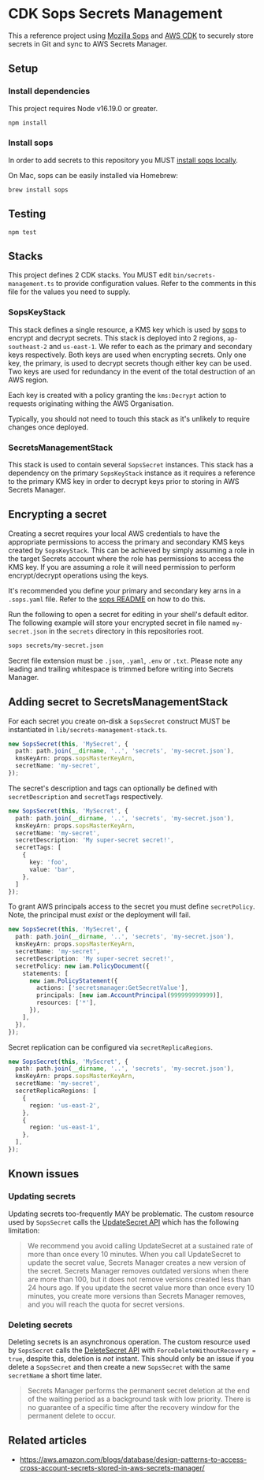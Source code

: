 # CDK Sops Secrets Management

This a reference project using [Mozilla Sops][sops] and [AWS CDK][cdk] to securely store secrets in Git and sync to AWS Secrets Manager.

## Setup

### Install dependencies

This project requires Node v16.19.0 or greater.

```bash
npm install
```

### Install sops

In order to add secrets to this repository you MUST [install sops locally](https://github.com/getsops/sops#download).

On Mac, sops can be easily installed via Homebrew:

```
brew install sops
```

## Testing

```
npm test
```

## Stacks

This project defines 2 CDK stacks.
You MUST edit `bin/secrets-management.ts` to provide configuration values.
Refer to the comments in this file for the values you need to supply.

### SopsKeyStack

This stack defines a single resource, a KMS key which is used by [sops][sops] to encrypt and decrypt secrets.
This stack is deployed into 2 regions, `ap-southeast-2` and `us-east-1`. 
We refer to each as the primary and secondary keys respectively. 
Both keys are used when encrypting secrets. 
Only one key, the primary, is used to decrypt secrets though either key can be used.
Two keys are used for redundancy in the event of the total destruction of an AWS region.

Each key is created with a policy granting the `kms:Decrypt` action to requests originating withing the AWS Organisation.

Typically, you should not need to touch this stack as it's unlikely to require changes once deployed.

### SecretsManagementStack

This stack is used to contain several `SopsSecret` instances. 
This stack has a dependency on the primary `SopsKeyStack` instance as it requires a reference to the primary KMS key in order to decrypt keys prior to storing in AWS Secrets Manager.

## Encrypting a secret

Creating a secret requires your local AWS credentials to have the appropriate permissions to access the primary and secondary KMS keys created by `SopsKeyStack`.
This can be achieved by simply assuming a role in the target Secrets account where the role has permissions to access the KMS key.
If you are assuming a role it will need permission to perform encrypt/decrypt operations using the keys. 

It's recommended you define your primary and secondary key arns in a `.sops.yaml` file.
Refer to the [sops README](https://github.com/getsops/sops#using-sops-yaml-conf-to-select-kms-pgp-for-new-files) on how to do this.

Run the following to open a secret for editing in your shell's default editor.
The following example will store your encrypted secret in file named `my-secret.json` in the `secrets` directory in this repositories root.

```bash
sops secrets/my-secret.json
```

Secret file extension must be `.json`, `.yaml`, `.env` or `.txt`.
Please note any leading and trailing whitespace is trimmed before writing into Secrets Manager.

## Adding secret to SecretsManagementStack

For each secret you create on-disk a `SopsSecret` construct MUST be instantiated in `lib/secrets-management-stack.ts`.

```typescript
new SopsSecret(this, 'MySecret', {
  path: path.join(__dirname, '..', 'secrets', 'my-secret.json'),
  kmsKeyArn: props.sopsMasterKeyArn,
  secretName: 'my-secret',
});
```

The secret's description and tags can optionally be defined with `secretDescription` and `secretTags` respectively.

```typescript
new SopsSecret(this, 'MySecret', {
  path: path.join(__dirname, '..', 'secrets', 'my-secret.json'),
  kmsKeyArn: props.sopsMasterKeyArn,
  secretName: 'my-secret',
  secretDescription: 'My super-secret secret!',
  secretTags: [
    {
      key: 'foo',
      value: 'bar',
    },
  ]
});
```

To grant AWS principals access to the secret you must define `secretPolicy`. 
Note, the principal must *exist* or the deployment will fail.

```typescript
new SopsSecret(this, 'MySecret', {
  path: path.join(__dirname, '..', 'secrets', 'my-secret.json'),
  kmsKeyArn: props.sopsMasterKeyArn,
  secretName: 'my-secret',
  secretDescription: 'My super-secret secret!',
  secretPolicy: new iam.PolicyDocument({
    statements: [
      new iam.PolicyStatement({
        actions: ['secretsmanager:GetSecretValue'],
        principals: [new iam.AccountPrincipal(999999999999)],
        resources: ['*'],
      }),
    ],
  }),
});
```

Secret replication can be configured via `secretReplicaRegions`.

```typescript
new SopsSecret(this, 'MySecret', {
  path: path.join(__dirname, '..', 'secrets', 'my-secret.json'),
  kmsKeyArn: props.sopsMasterKeyArn,
  secretName: 'my-secret',
  secretReplicaRegions: [
    {
      region: 'us-east-2',
    },
    {
      region: 'us-east-1',
    },
  ],
});
```

## Known issues

### Updating secrets

Updating secrets too-frequently MAY be problematic. 
The custom resource used by `SopsSecret` calls the [UpdateSecret API][update-secret-api] which has the following limitation:

> We recommend you avoid calling UpdateSecret at a sustained rate of more than once every 10 minutes. When you call UpdateSecret to update the secret value, Secrets Manager creates a new version of the secret. Secrets Manager removes outdated versions when there are more than 100, but it does not remove versions created less than 24 hours ago. If you update the secret value more than once every 10 minutes, you create more versions than Secrets Manager removes, and you will reach the quota for secret versions.

### Deleting secrets

Deleting secrets is an asynchronous operation. 
The custom resource used by `SopsSecret` calls the [DeleteSecret API][delete-secret-api] with `ForceDeleteWithoutRecovery = true`, despite this, deletion is *not* instant. 
This should only be an issue if you delete a `SopsSecret` and then create a new `SopsSecret` with the same `secretName` a short time later.

> Secrets Manager performs the permanent secret deletion at the end of the waiting period as a background task with low priority. There is no guarantee of a specific time after the recovery window for the permanent delete to occur.

[sops]: https://github.com/mozilla/sops
[cdk]: https://docs.aws.amazon.com/cdk/v2/guide/home.html
[update-secret-api]: https://docs.aws.amazon.com/secretsmanager/latest/apireference/API_UpdateSecret.html
[delete-secret-api]: https://docs.aws.amazon.com/secretsmanager/latest/apireference/API_DeleteSecret.html

## Related articles
* https://aws.amazon.com/blogs/database/design-patterns-to-access-cross-account-secrets-stored-in-aws-secrets-manager/